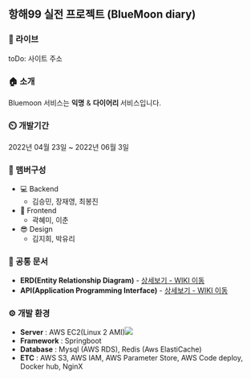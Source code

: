 ## 항해99 실전 프로젝트 (BlueMoon diary)

### 🔗 라이브
toDo: 사이트 주소

### 🏠 소개
Bluemoon 서비스는 <b>익명</b> & <b>다이어리 </b> 서비스입니다.

### ⏲️ 개발기간
2022년 04월 23일 ~ 2022년 06월 3일

### 🧙 맴버구성
- 💻 Backend
    - 김승민, 장재영, 최봉진
- 💄 Frontend
    - 곽혜미, 이춘 
- 😎 Design
    - 김지희, 박유리


### 📝 공통 문서
- **ERD(Entity Relationship Diagram)** - <a href="daram.tistory.com" >상세보기 - WIKI 이동</a>
- **API(Application Programming Interface)** - <a href="daram.tistory.com" >상세보기 - WIKI 이동</a>

### ⚙️ 개발 환경
- **Server** : AWS EC2(Linux 2 AMI)<img src="https://img.shields.io/badge/AWS-232F3E?style=flat-square&logo=AWS&logoColor=white"/>
- **Framework** : Springboot
- **Database** : Mysql (AWS RDS), Redis (Aws ElastiCache)
- **ETC** : AWS S3, AWS IAM, AWS Parameter Store, AWS Code deploy, Docker hub, NginX


